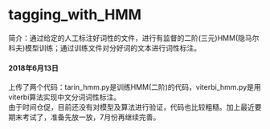 # tagging_with_HMM
简介：通过给定的人工标注好词性的文件，进行有监督的二阶(三元)HMM(隐马尔科夫)模型训练；通过训练文件对分好词的文本进行词性标注。</br>
#### 2018年6月13日
上传了两个代码：tarin_hmm.py是训练HMM(二阶)的代码，viterbi_hmm.py是用viterbi算法实现中文分词词性标注。</br>
由于时间仓促，目前还没有对模型及算法进行验证，代码也比较粗糙。加上最近要期末考试了，准备先放一放，7月份再继续完善。
